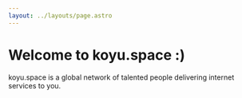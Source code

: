 ```yaml
---
layout: ../layouts/page.astro
---
```


# Welcome to koyu.space :)

koyu.space is a global network of talented people delivering internet services to you.